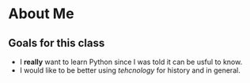 # About Me
## Goals for this class
- I **really** want to learn Python since I was told it can be usful to know.
- I would like to be better using *tehcnology* for history and in general. 
